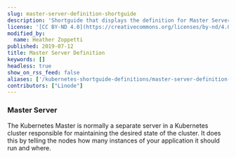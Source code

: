 ```yaml
---
slug: master-server-definition-shortguide
description: 'Shortguide that displays the definition for Master Server.'
license: '[CC BY-ND 4.0](https://creativecommons.org/licenses/by-nd/4.0)'
modified_by:
  name: Heather Zoppetti
published: 2019-07-12
title: Master Server Definition
keywords: []
headless: true
show_on_rss_feed: false
aliases: ['/kubernetes-shortguide-definitions/master-server-definition-shortguide/']
contributors: ["Linode"]
---
```


### Master Server

The Kubernetes Master is normally a separate server in a Kubernetes cluster responsible for maintaining the desired state of the cluster. It does this by telling the nodes how many instances of your application it should run and where.
